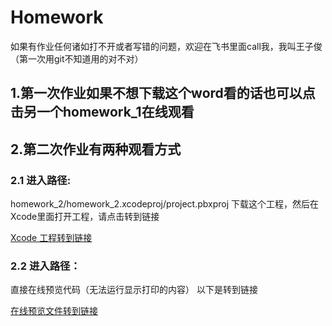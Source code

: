 # Homework
如果有作业任何诸如打不开或者写错的问题，欢迎在飞书里面call我，我叫王子俊（第一次用git不知道用的对不对）

## 1.第一次作业如果不想下载这个word看的话也可以点击另一个homework_1在线观看

## 2.第二次作业有两种观看方式
  
   ### 2.1 进入路径:
            
   homework_2/homework_2.xcodeproj/project.pbxproj 下载这个工程，然后在Xcode里面打开工程，请点击转到链接
            
   [Xcode 工程转到链接](https://github.com/Zachariah0318/Homework/tree/main/homework_2/homework_2.xcodeproj)
            
       
   ### 2.2 进入路径：
      
   直接在线预览代码（无法运行显示打印的内容） 以下是转到链接
   
   [在线预览文件转到链接](https://github.com/Zachariah0318/Homework/tree/main/homework_2/homework_2)
             
            
